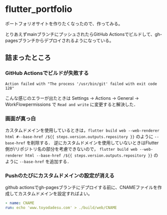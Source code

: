 # flutter_portfolio

ポートフォリオサイトを作りたくなったので、作ってみる。

とりあえずmainブランチにプッシュされたらGitHub Actionsでビルドして、gh-pagesブランチからデプロイされるようになっている。


## 詰まったところ

### GitHub Actionsでビルドが失敗する

```text
Action failed with "The process '/usr/bin/git' failed with exit code 128"
```

こんな感じのエラーが出たときは Settings → Actions → General →　WorkFlowpermissions で `Read and write` に変更すると解決した．

### 画面が真っ白

カスタムドメインを使用しているときは，`flutter build web --web-renderer html #--base-href /${{ steps.version.outputs.repository }}` のように `--base-href` を削除する．
逆にカスタムドメインを使用していないときはFlutter側が/リポジトリ名の部分を考慮できないので， `flutter build web --web-renderer html --base-href /${{ steps.version.outputs.repository }}` のように `--base-href` を追加する．

### Pushのたびにカスタムドメインの設定が消える

github actionsでgh-pagesブランチにデプロイする前に、CNAMEファイルを作成してカスタムドメインを設定すればよい。

```yml
- name: CNAME
run: echo 'www.toyodadesu.com' > ./build/web/CNAME
```
